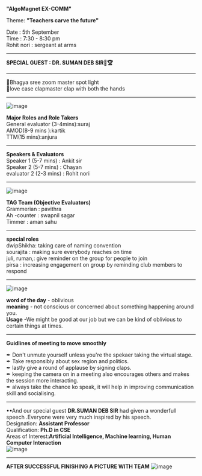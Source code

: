 **"AlgoMagnet  EX-COMM"**                                          

Theme: **"Teachers carve the future"**                           		
 
Date                    :               5th September	                                                         
Time                    :             	7:30 - 8:30 pm	                                                                           
Rohit nori              :               sergeant at arms   

-----------------------------------------------------------------------------------------------------------------------------------------------------------------------------
**SPECIAL GUEST       :   DR. SUMAN DEB SIR🥇🏆**     

-----------------------------------------------------------------------------------------------------------------------------------------------------------------------------
🧨Bhagya sree zoom master spot light                      
🧨love case clapmaster	clap with both the hands              

-----------------------------------------------------------------------------------------------------------------------------------------------------------------------------
![image](https://user-images.githubusercontent.com/85113970/132162342-520d95c8-5212-4fef-ae66-b2304a527d93.png)


**Major Roles and Role Takers**                                                                                                                                           
General evaluator (3-4mins):suraj                                                                                                                                            
AMOD(8-9 mins ):kartik                                                                                                                                                             
TTM(15 mins):anjura                

---------------------------------------------------------------------------------------------------------------------------------------------------------------------------

**Speakers & Evaluators**                                                                                                                                                                     
Speaker 1   (5-7 mins)                 : Ankit sir	                                                                                                                
Speaker 2   (5-7 mins)                 : Chayan	                                                                                                                
evaluator 2 (2-3 mins)                 :  Rohit nori  

---------------------------------------------------------------------------------------------------------------------------------------------------------------------------
![image](https://user-images.githubusercontent.com/85113970/132162185-111668fb-c5b0-4629-84bf-0641d2fc3194.png)

**TAG Team (Objective Evaluators)**		                                                                                                                             
 Grammerian    :      pavithra                                                                                                                                        
Ah -counter    :      swapnil sagar 	                                                                                                                                
  Timmer       :       aman sahu      
  
  ---------------------------------------------------------------------------------------------------------------------------------------------------------------------------
  
**special roles**                                                                                                                                                  
dwipShikha:	taking care of naming convention                                                                                                                       
sourajita :	making sure everybody reaches on time                                                                                                                     
juli, ruman,:	give reminder on the group for people to join	                                                                                                        
pirsa	    :   increasing engagement on group by reminding club members to respond    

---------------------------------------------------------------------------------------------------------------------------------------------------------------------------
![image](https://user-images.githubusercontent.com/85113970/132162140-d5ae4edf-cdeb-4b03-8d9e-3fe4d2675716.png)

**word of the day** - oblivious		                                                                                                                                                               
**meaning** - not conscious or concerned about something happening around you.	                                                                        	                                        
**Usage**   -We might be good at our job but we can be kind of oblivious to certain things at times.	   

---------------------------------------------------------------------------------------------------------------------------------------------------------------------------

**Guidlines of meeting to move smoothly**                                                             

✒ Don't unmute yourself unless you're the spekaer taking the virtual stage.                                                                                   
✒ Take responsibly about sex region and politics.                                                                                   
✒ lastly give a round of applause by signing claps.                                                                                           
✒ keeping the camera on in a meeting also encourages others and makes the session more interacting.                                                                              
✒ always take the chance ko speak, it will help in improving communication skill and socialising.   


---------------------------------------------------------------------------------------------------------------------------------------------------------------------------
••And our special guest **DR.SUMAN DEB SIR** had given a wonderfull speech .Everyone were very much inspired by his speech.                                                     
Designation:  **Assistant Professor**                             
Qualification:	**Ph.D in CSE**                               
Areas of Interest:**Artificial Intelligence, Machine learning, Human Computer Interaction**        
![image](https://user-images.githubusercontent.com/85113970/132161712-e13cd7c7-d061-426a-86bf-74dafe8e8b49.png)

---------------------------------------------------------------------------------------------------------------------------------------------------------------------------
**AFTER SUCCESSFUL FINISHING A PICTURE WITH TEAM**
![image](https://user-images.githubusercontent.com/85113970/132161355-12e14ead-bf6d-4a34-b941-4516b980ca73.png)

